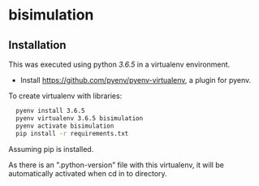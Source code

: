# bisimulation


## Installation

This was executed using python *3.6.5* in a virtualenv environment.

- Install https://github.com/pyenv/pyenv-virtualenv, a plugin for pyenv.

To create virtualenv with libraries:
  ```sh
    pyenv install 3.6.5
    pyenv virtualenv 3.6.5 bisimulation
    pyenv activate bisimulation
    pip install -r requirements.txt
  ```

Assuming pip is installed.

As there is an ".python-version" file with this virtualenv, it will be automatically activated when cd in to directory.